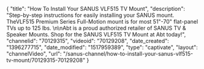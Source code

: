 {
    "title": "How To Install Your SANUS VLF515 TV Mount",
    "description": "Step-by-step instructions for easily installing your SANUS mount. TheVLF515 Premium Series Full-Motion mount is for most 51\"-70\" flat-panel TVs up to 125 lbs. \n\nAbt is a proud authorized retailer of SANUS TV & Speaker Mounts. Shop for the SANUS VLF515 TV Mount at Abt today!",
    "channelid": "70129315",
    "videoid": "70129208",
    "date_created": "1396277715",
    "date_modified": "1517959389",
    "type": "captivate",
    "layout": "channelVideo",
    "url": "\/sanus-channel\/how-to-install-your-sanus-vlf515-tv-mount\/70129315-70129208"
}